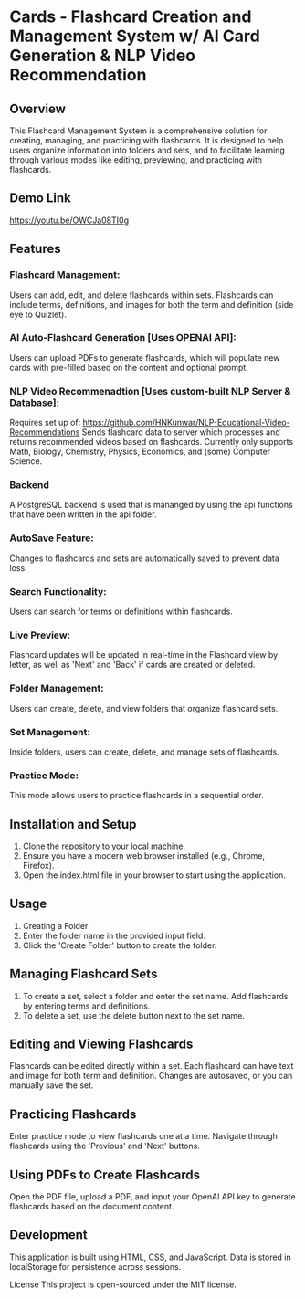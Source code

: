 # Cards - Flashcard Creation and Management System w/ AI Card Generation & NLP Video Recommendation
## Overview
This Flashcard Management System is a comprehensive solution for creating, managing, and practicing with flashcards. It is designed to help users organize information into folders and sets, and to facilitate learning through various modes like editing, previewing, and practicing with flashcards.

## Demo Link
  https://youtu.be/OWCJa08TI0g

## Features
### Flashcard Management:
  Users can add, edit, and delete flashcards within sets. Flashcards can include terms, definitions, and images for both the term and definition (side eye to Quizlet).
  
### AI Auto-Flashcard Generation [Uses OPENAI API]:
  Users can upload PDFs to generate flashcards, which will populate new cards with pre-filled based on the content and optional prompt. 
  
### NLP Video Recommenadtion [Uses custom-built NLP Server & Database]:
  Requires set up of: https://github.com/HNKunwar/NLP-Educational-Video-Recommendations
  Sends flashcard data to server which processes and returns recommended videos based on flashcards. Currently only supports 
  Math, Biology, Chemistry, Physics, Economics, and (some) Computer Science. 

### Backend 
  A PostgreSQL backend is used that is mananged by using the api functions that have been written in the api folder.

### AutoSave Feature:
  Changes to flashcards and sets are automatically saved to prevent data loss.

### Search Functionality:
  Users can search for terms or definitions within flashcards.

### Live Preview:
  Flashcard updates will be updated in real-time in the Flashcard view by letter, as well as 'Next' and 'Back' if cards are created or deleted.

### Folder Management:
  Users can create, delete, and view folders that organize flashcard sets.

### Set Management:
  Inside folders, users can create, delete, and manage sets of flashcards.

### Practice Mode:
  This mode allows users to practice flashcards in a sequential order. 


## Installation and Setup
1. Clone the repository to your local machine.
2. Ensure you have a modern web browser installed (e.g., Chrome, Firefox).
3. Open the index.html file in your browser to start using the application.


## Usage
1. Creating a Folder
2. Enter the folder name in the provided input field.
3. Click the 'Create Folder' button to create the folder.

## Managing Flashcard Sets
1. To create a set, select a folder and enter the set name. Add flashcards by entering terms and definitions.
2. To delete a set, use the delete button next to the set name.

## Editing and Viewing Flashcards
Flashcards can be edited directly within a set.
Each flashcard can have text and image for both term and definition.
Changes are autosaved, or you can manually save the set.

## Practicing Flashcards
Enter practice mode to view flashcards one at a time.
Navigate through flashcards using the 'Previous' and 'Next' buttons.

## Using PDFs to Create Flashcards
Open the PDF file, upload a PDF, and input your OpenAI API key to generate flashcards based on the document content.

## Development
This application is built using HTML, CSS, and JavaScript.
Data is stored in localStorage for persistence across sessions.

License
This project is open-sourced under the MIT license.
